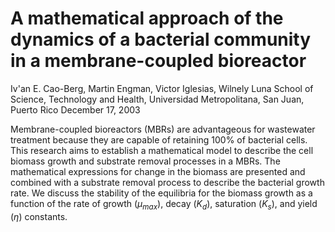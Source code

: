 # A mathematical approach of the dynamics of a bacterial community in a membrane-coupled bioreactor

Iv\'an E. Cao-Berg, Martin Engman, Victor Iglesias, Wilnely Luna 
School of Science, Technology and Health, Universidad Metropolitana, San Juan, Puerto Rico
December 17, 2003

Membrane-coupled bioreactors (MBRs) are advantageous for
wastewater treatment because they are capable of retaining 100%
of bacterial cells. This research aims to establish a mathematical
model to describe the cell biomass growth and substrate removal
processes in a MBRs. The mathematical expressions for change in
the biomass are presented and combined with a substrate removal
process to describe the bacterial growth rate. We discuss the
stability of the equilibria for the biomass growth as a function
of the rate of growth ($\mu_{max}$), decay ($K_d$), saturation
($K_s$), and yield ($\eta$) constants.
